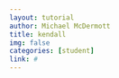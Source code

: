 ```yaml
---
layout: tutorial
author: Michael McDermott
title: kendall
img: false
categories: [student]
link: #
---
```

